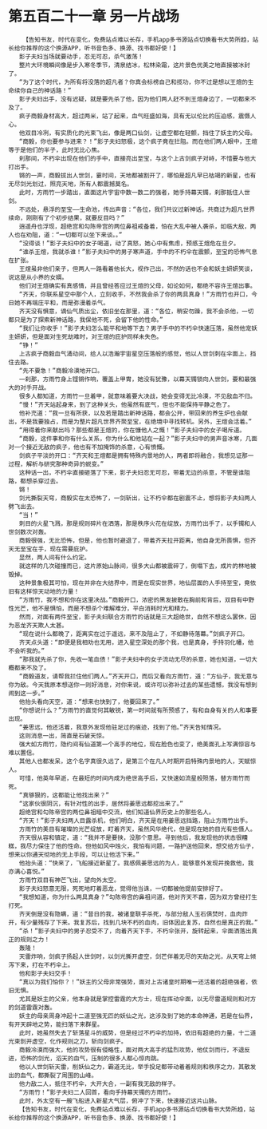 # 第五百二十一章 另一片战场
        【告知书友，时代在变化，免费站点难以长存，手机app多书源站点切换看书大势所趋，站长给你推荐的这个换源APP，听书音色多、换源、找书都好使！】
       影子夫妇当场就要动手，忍无可忍，杀气激荡！
       整片大环境瞬间像是步入寒冬季节，清泉结冰，松林染霜，这片景色优美之地直接被冰封了。
       “为了这个时代，为所有将没落的超凡者？你真会标榜自己和揽功，你不过是想以王煊的生命续你自己的神话路！”
       影子夫妇出手，没有迟疑，就是要先杀了他，因为他们两人赶不到王煊身边了，一切都来不及了。
       疯子商毅身材高大，超过两米，站了起来，血气旺盛如海，具有无以伦比的压迫感，震慑人心。
       他双目冷冽，有实质化的光束飞出，像是两口仙剑，让虚空都在轻颤，挡住了妖主的父母。
       “商毅，你也要参与进来？！”影子夫妇怒极，这个疯子竟在拦阻。而在他们两人眼中，王煊等于是他们的半子，此时无比心焦。
       刹那间，不朽伞出现在他们的手中，直接亮出至宝，与这个上古剑疯子对峙，不惜要与他大打出手。
       锵的一声，商毅拔出人世剑，霎时间，天地都被割开了，哪怕是超凡早已枯竭的新星，也有无尽剑光划过，照亮天地，所有人都震撼莫名。
       此时，方雨竹一步踏出，直面这片宇宙中数一数二的强者，她手持幕天镯，刹那抵住人世剑。
       不远处，悬浮的至宝——生命池，传出声音：“各位，我们共议过新神话，共商过为超凡世界续命，刚刚有了个初步结果，就要反目吗？”
       逍遥舟也浮现，超绝宫和勾陈帝宫的两位鼻祖戒备着，怕在大乱中被人袭杀，如临大敌，两人也在劝阻，道：“一切都可以坐下来谈。。”
       “没得谈！”影子夫妇中的女子喝道，动了真怒，她心中有焦虑，预感王煊危在旦夕。
       “谁杀王煊，我就杀谁！”影子夫妇中的男子寒声道，手中的不朽伞在震颤，至宝的恐怖气息在扩张。
       王煊虽非他们亲子，但两人一路看着他长大，视作己出，不然的话也不会和妖主妍妍笑谈，说这是从小养的女婿。
       他们对王煊确实有真感情，并且曾经答应过王煊的父母，如论如何，都绝不容许王煊出事。
       “齐天，你联系星空中那个人，立刻收手，不然我会杀了你的两具真身！”方雨竹也开口，今日她不再端庄平和，而是弥漫着杀气。
       齐天没有惧意，谪仙气质出尘，依旧坐在那里，道：“各位，稍安勿躁，我不会杀他，一切都只是为了探索新神话路，我保他不死，会留下他的性命。”
       “我们让你收手！”影子夫妇怎么能平和地等下去？男子手中的不朽伞快速压落，虽然他宠妖主妍妍，但是面对生死劫难时，对王煊的庇护同样未失色。
       “铮！”
       上古疯子商毅血气涌动间，给人以浩瀚宇宙星空压落般的感觉，他以人世剑刺在伞面上，挡住去路。
       “先不要急！”商毅冷漠地开口。
       一刹那，方雨竹身上铿锵作响，覆盖上甲胄，她没有犹豫，以幕天镯锁向人世剑，要和最强大的对手开战。
       很多人都知道，方雨竹一旦着甲，就意味着要大决战，她会变得无比冷漠，不见敌血不归。
       “慢！”齐天站起身来，到了这种关头，他虽然有底气，但也不能保持平静之色了。
       他补充道：“我一旦有所获，以及若是踏出新神话路，都会公开，带回来的养生炉也会献出，不是我要独占，而是为整片超凡世界齐聚至宝，在绝境中寻找转机。另外，王煊会活着。”
       “用得着你来献出吗？那些都是王煊的，你在慷他人之慨！”影子夫妇中的女子喝斥道。
       “商毅，这件事和你有什么关系，你为什么和他站在一起？”影子夫妇中的男声音冰寒，几面对一个接近无敌的疯子，他也有不加掩饰的杀意，心有愤慨。
       剑疯子平淡的开口：“齐天和王煊都是拥有特殊内景地的人，两者即将融合，我想见证那一过程，解析与研究那种奇异的蜕变。”
       这种话一出，不朽伞直接砸落了下来，影子夫妇忍无可忍，带着无边的杀意，不管是谁阻路，都想杀穿过去。
       锵！
       剑光撕裂天穹，商毅实在太恐怖了，一剑斩出，让不朽伞都在剧震不止，想将影子夫妇两人劈飞出去。
       “当！”
       刺目的火星飞溅，那是规则碎片在洒落，那是秩序火花在绽放，方雨竹出手了，以手镯和人世剑数次对轰。
       商毅很强，无比恐怖，但是，他也暂时避退了，带着齐天拉开距离，他自身无所畏惧，但齐天无至宝在手，现在需要庇护。
       显然，两人间有什么约定。
       就这样的几次碰撞而已，这片原始山脉间，很多大山都被震碎了，倒塌下去，成片的林地被毁掉。
       这种景象极其可怕，现在并非在大结界中，而是在现实世界，地仙层面的人手持至宝，竟依旧有这样惊天动地的力量！
       “方雨竹，我不想和你在这里决战。”商毅开口，浓密的黑发披散在胸前和背后，双目有中野性光芒，他不是惧怕，而是不想杀个难解难分，平白消耗时光和精力。
       然而，对面有两件至宝，影子夫妇联合方雨竹的话就是三大超绝世，自然不想这么罢休，因为恶龙齐天欺人太甚。
       “现在说什么都晚了，距离实在过于遥远，来不及阻止了，不如静待落幕。”剑疯子开口。
       齐天点头道：“即便是我相劝也无用，进入星空深处的那个我，也是真身，手持羽化幡，他不会听我的。”
       “那我就先杀了你，先收一笔血债！”影子夫妇中的女子流动无尽的杀意，她也知道，一切大概都来不及了。
       “商毅道友，请帮我拦住他们两人。”齐天开口，而后又看向方雨竹，道：“方仙子，我无意与你为敌。今天我原本想送你一则好消息，对你来说，或许可以弥补过去的某些遗憾，我没有想到闹到这一步。”
       他抬头看向天空，道：“想来也快到了，他要回来了。”
       “你想说什么？”方雨竹的直觉何其敏锐，第一时间就有所预感了，有和自身有关的人和事要出现。
       “姜思远，他还活着，我意外发现他驻足过的痕迹，找到了他。”齐天告知情况。
       这则消息一出，简直是石破天惊。
       强大如方雨竹，隐约间有仙道第一个高手的地位，现在脸色也变了，绝美面孔上写满惊容与难以置信。
       其他人也都发呆，这个名字真很久远了，是第三个在凡人时期开启特殊内景地的人，天赋惊人。
       可惜，他英年早逝，在最短的时间内成为绝世高手后，又快速如流星般殒落，替方雨竹而死。
       “真够狠的，这都能让他找出来？”
       “这家伙很阴沉，有针对性的出手，居然将姜思远都挖出来了。”
       超绝宫和勾陈帝宫的两位鼻祖暗中交流，他们知道仙界历史上的那些名人。
       “齐天！”影子夫妇两人目露杀机，他们明白，齐天是在用姜思远挡路，阻止方雨竹出手。
       方雨竹的美目有璀璨的光芒绽放，盯着齐天，虽然风华绝代，但是现在她的目光有些慑人。
       齐天很从容和镇定，道：“我并不是要挟，没那个意思。寻到他后，我发现他的状态很糟糕，我尽力保住了他的性命。但他如风中烛火，我怕有问题，一路护送他回来，想交给方仙子，想来以你通天彻地的无上手段，可以让他活下来。”
       他抬头道：“快来了，飞船接近新星了。我感佩姜思远的为人，能够意外发现并挽救他，我亦满心喜悦。”
       方雨竹双目有神芒飞出，望向外太空。
       影子夫妇怒意无限，死死地盯着恶龙，觉得他当诛，一切都被他提前安排好了。
       “我想知道，你为什么两具真身？”勾陈帝宫的鼻祖问道，他对齐天不喜，因为双方曾经打生打死。
       齐天倒是没有隐瞒，道：“昔日的我，被诸皇联手杀死，与部分敌人玉石俱焚时，血肉炸开，有少量残存了下来。我复苏后，找到几块不朽的血肉，旧体因此复苏，自然也是真正的我。”
       “杀！”影子夫妇中的男子忍受不了，向着齐天下手，不朽伞张开，旋转起来，伞面洒落出真正的规则之力！
       轰隆！
       天雷炸响，剑疯子扬起人世剑时，以剑光撕开虚空，剑芒伴着无尽的天劫之光，从天穹上倾泻下来，打在不朽伞上。
       他和影子夫妇交手！
       “真以为我们怕你？！”妖主的父母非常强势，面对上古诸皇时期唯一还活着的超绝强者，依旧无惧。
       尤其是妖主的父亲，他本身就是掌控雷霆的大方士，现在挥动伞面，以无尽雷道规则和对方的剑道雷霆对轰。
       妖主的母亲周身冲起十二道至强无匹的妖仙之光，这涉及到了她的本命神通，若是在仙界，有开天辟地之势，能扫落下来群星。
       此时，她虽然失去了斩落星斗的威势，但是经过不朽伞的加持，依旧有超绝的力量，十二道光束剖开虚空，化作规则之刀，斩向剑疯子。
       商毅冷漠而强大，他的攻势很有侵略性，面对两大高手的猛烈攻势，他仗剑而行，不退反进，恐怖的剑光，滔天的血气，压制的很多人都心惊肉跳。
       他以人世剑斩天雷，削妖仙之力，霸道无比，举手投足都带动着着规则和秩序之力，其散发出的血气，都撕裂了周围的山峰。
       他力敌二人，抵住不朽伞，大开大合，一副有我无敌的样子。
       “方雨竹！”影子夫妇二人回首，看向手持幕天镯的方雨竹。
       此时，外太空有一艘飞船进入新星大气层，俯冲了下来，快速接近这片山脉。
       【告知书友，时代在变化，免费站点难以长存，手机app多书源站点切换看书大势所趋，站长给你推荐的这个换源APP，听书音色多、换源、找书都好使！】